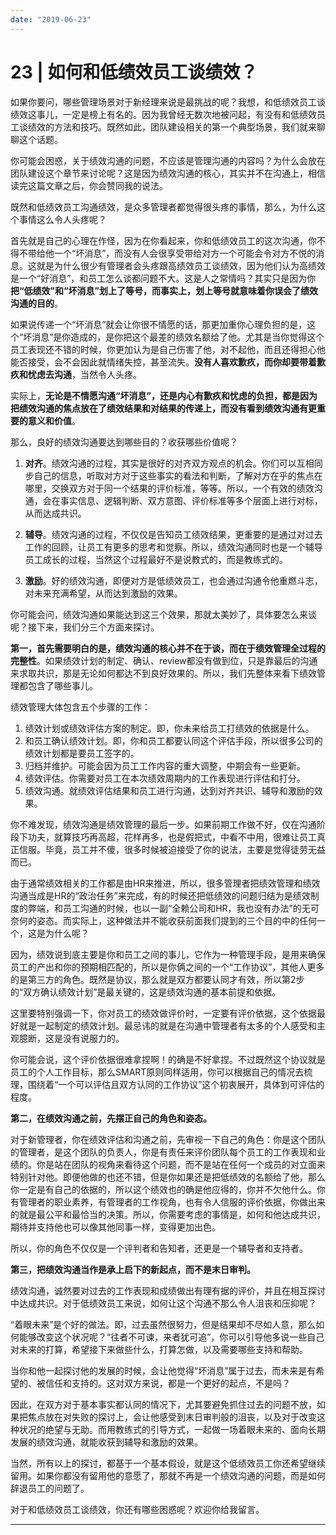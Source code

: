 ```yaml
---
date: "2019-06-23"
---  
```

      
# 23 | 如何和低绩效员工谈绩效？
如果你要问，哪些管理场景对于新经理来说是最挑战的呢？我想，和低绩效员工谈绩效这事儿，一定是榜上有名的。因为我曾经无数次地被问起，有没有和低绩效员工谈绩效的方法和技巧。既然如此，团队建设相关的第一个典型场景，我们就来聊聊这个话题。

你可能会困惑，关于绩效沟通的问题，不应该是管理沟通的内容吗？为什么会放在团队建设这个章节来讨论呢？这是因为绩效沟通的核心，其实并不在沟通上，相信读完这篇文章之后，你会赞同我的说法。

既然和低绩效员工沟通绩效，是众多管理者都觉得很头疼的事情，那么，为什么这个事情这么令人头疼呢？

首先就是自己的心理在作怪，因为在你看起来，你和低绩效员工的这次沟通，你不得不带给他一个“坏消息”，而没有人会很享受带给对方一个可能会令对方不悦的消息。这就是为什么很少有管理者会头疼跟高绩效员工谈绩效，因为他们认为高绩效是一个“好消息”，和员工怎么谈都问题不大。这是人之常情吗？其实只是因为你**把“低绩效”和“坏消息”划上了等号，而事实上，划上等号就意味着你误会了绩效沟通的目的**。

如果说传递一个“坏消息”就会让你很不情愿的话，那更加重你心理负担的是，这个“坏消息”是你造成的，是你把这个最差的绩效名额给了他。尤其是当你觉得这个员工表现还不错的时候，你更加认为是自己伤害了他，对不起他，而且还得担心他能否接受，会不会因此就情绪失控，甚至流失。**没有人喜欢歉疚，而你却要带着歉疚和忧虑去沟通**，当然令人头疼。

<!-- [[[read_end]]] -->

实际上，**无论是不情愿沟通“坏消息”，还是内心有歉疚和忧虑的负担，都是因为把绩效沟通的焦点放在了绩效结果和对结果的传递上，而没有看到绩效沟通有更重要的意义和价值**。

那么，良好的绩效沟通要达到哪些目的？收获哪些价值呢？

1.  **对齐**。绩效沟通的过程，其实是很好的对齐双方观点的机会。你们可以互相同步自己的信息，听取对方对于这些事实的看法和判断，了解对方在乎的焦点在哪里，交换双方对于同一个结果的评价标准，等等。所以，一个有效的绩效沟通，会在事实信息、逻辑判断、双方意图、评价标准等多个层面上进行对标，从而达成共识。

2.  **辅导**。绩效沟通的过程，不仅仅是告知员工绩效结果，更重要的是通过对过去工作的回顾，让员工有更多的思考和觉察。所以，绩效沟通同时也是一个辅导员工成长的过程，当然这个过程最好不是说教式的，而是教练式的。

3.  **激励**。好的绩效沟通，即便对方是低绩效员工，也会通过沟通令他重燃斗志，对未来充满希望，从而达到激励的效果。

你可能会问，绩效沟通如果能达到这三个效果，那就太美妙了，具体要怎么来谈呢？接下来，我们分三个方面来探讨。

**第一，首先需要明白的是，绩效沟通的核心并不在于谈，而在于绩效管理全过程的完整性**。如果绩效计划的制定、确认、review都没有做到位，只是靠最后的沟通来求取共识，那是无论如何都达不到良好效果的。所以，我们先整体来看下绩效管理都包含了哪些事儿。

绩效管理大体包含五个步骤的工作：

1.  绩效计划或绩效评估方案的制定。即，你未来给员工打绩效的依据是什么。
2.  和员工确认绩效计划。即，你和员工都要认同这个评估手段，所以很多公司的绩效计划都是要员工签字的。
3.  归档并维护。可能会因为员工工作内容的重大调整，中期会有一些更新。
4.  绩效评估。你需要对员工在本次绩效周期内的工作表现进行评估和打分。
5.  绩效沟通。就绩效评估结果和员工进行沟通，达到对齐共识、辅导和激励的效果。

你不难发现，绩效沟通是绩效管理的最后一步。如果前期工作做不好，仅在沟通阶段下功夫，就算技巧再高超，花样再多，也是假把式，中看不中用，很难让员工真正信服。毕竟，员工并不傻，很多时候被迫接受了你的说法，主要是觉得徒劳无益而已。

由于通常绩效相关的工作都是由HR来推进，所以，很多管理者把绩效管理和绩效沟通当成是HR的“政治任务”来完成，有的时候还把低绩效的问题归结为是绩效制度的弊端，和员工沟通的时候，也以一副“全赖公司和HR，我也没有办法”的无可奈何的姿态。而实际上，这种做法并不能收获前面我们提到的三个目的中的任何一个，这是为什么呢？

因为，绩效说到底主要是你和员工之间的事儿，它作为一种管理手段，是用来确保员工的产出和你的预期相匹配的，所以是你俩之间的一个“工作协议”，其他人更多的是第三方的角色。既然是协议，那么就是双方都要认同才有效，所以第2步的“双方确认绩效计划”是最关键的，这是绩效沟通的基本前提和依据。

这里要特别强调一下，你对员工的绩效做评价时，一定要有评价依据，这个依据最好就是一起制定的绩效计划。最忌讳的就是在沟通中管理者有太多的个人感受和主观臆断，这是没有说服力的。

你可能会说，这个评价依据很难拿捏啊！的确是不好拿捏。不过既然这个协议就是员工的个人工作目标，那么SMART原则同样适用，你可以根据自己的情况去梳理，围绕着“一个可以评估且双方认同的工作协议”这个初衷展开，具体到可评估的程度。

**第二，在绩效沟通之前，先摆正自己的角色和姿态。**

对于新管理者，你在绩效评估和沟通之前，先审视一下自己的角色：你是这个团队的管理者，是这个团队的负责人，你是有责任来评价团队每个员工的工作表现和业绩的。你是站在团队的视角来看待这个问题，而不是站在任何一个成员的对立面来特别针对他。即便他做的也还不错，但是你如果还是把低绩效的名额给了他，那么你一定是有自己的依据的，所以这个绩效也的确是他应得的，你并不欠他什么。你有管理者的职业素养，有管理者的工作视角，也有令人信服的评价依据，你做出来的就是最公平和最恰当的决策。所以，你需要考虑的事情是，如何和他达成共识，期待并支持他也可以像其他同事一样，变得更加出色。

所以，你的角色不仅仅是一个评判者和告知者，还更是一个辅导者和支持者。

**第三，把绩效沟通当作是承上启下的新起点，而不是末日审判。**

绩效沟通，诚然要对过去的工作表现和成绩做出有理有据的评价，并且在相互探讨中达成共识。对于低绩效员工来说，如何让这个沟通不那么令人沮丧和压抑呢？

“着眼未来”是个好的做法。即，过去虽然很努力，但是结果却不尽如人意，那么如何能够改变这个状况呢？“往者不可谏，来者犹可追”，你可以引导他多说一些自己对未来的打算，希望接下来做些什么，打算怎做，以及需要哪些支持和帮助。

当你和他一起探讨他的发展的时候，会让他觉得“坏消息”属于过去，而未来是有希望的、被信任和支持的。这对双方来说，都是一个更好的起点，不是吗？

因此，在双方对于基本事实都认同的情况下，尤其要避免抓住过去的问题不放，如果把焦点放在对失败的探讨上，会让他感受到末日审判般的沮丧，以及对于改变这种状况的绝望与无助。而用教练式的引导方式，一起做一场着眼未来的、面向长期发展的绩效沟通，就能收获到辅导和激励的效果。

当然，所有以上的探讨，都基于一个基本假设，就是这个低绩效员工你还希望继续留用。如果你都没有留用他的意愿了，那就不再是一个绩效沟通的问题，而是如何辞退员工的问题了。

对于和低绩效员工谈绩效，你还有哪些困惑呢？欢迎你给我留言。

* * *